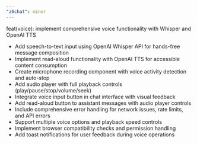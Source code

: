 ```yaml
---
"z6chat": minor
---
```


feat(voice): implement comprehensive voice functionality with Whisper and OpenAI TTS

- Add speech-to-text input using OpenAI Whisper API for hands-free message composition
- Implement read-aloud functionality with OpenAI TTS for accessible content consumption
- Create microphone recording component with voice activity detection and auto-stop
- Add audio player with full playback controls (play/pause/stop/volume/seek)
- Integrate voice input button in chat interface with visual feedback
- Add read-aloud button to assistant messages with audio player controls
- Include comprehensive error handling for network issues, rate limits, and API errors
- Support multiple voice options and playback speed controls
- Implement browser compatibility checks and permission handling
- Add toast notifications for user feedback during voice operations
